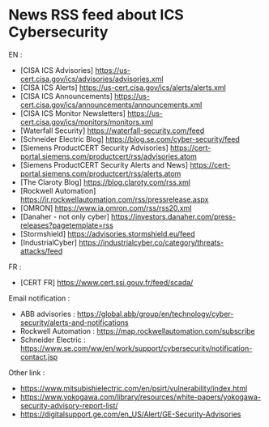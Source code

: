 # News RSS feed about ICS Cybersecurity

EN :
- [CISA ICS Advisories] https://us-cert.cisa.gov/ics/advisories/advisories.xml
- [CISA ICS Alerts] https://us-cert.cisa.gov/ics/alerts/alerts.xml
- [CISA ICS Announcements] https://us-cert.cisa.gov/ics/announcements/announcements.xml
- [CISA ICS Monitor Newsletters] https://us-cert.cisa.gov/ics/monitors/monitors.xml
- [Waterfall Security] https://waterfall-security.com/feed
- [Schneider Electric Blog] https://blog.se.com/cyber-security/feed
- [Siemens ProductCERT Security Advisories] https://cert-portal.siemens.com/productcert/rss/advisories.atom
- [Siemens ProductCERT Security Alerts and News] https://cert-portal.siemens.com/productcert/rss/alerts.atom
- [The Claroty Blog] https://blog.claroty.com/rss.xml
- [Rockwell Automation] https://ir.rockwellautomation.com/rss/pressrelease.aspx
- [OMRON] https://www.ia.omron.com/rss/rss20.xml
- [Danaher - not only cyber] https://investors.danaher.com/press-releases?pagetemplate=rss
- [Stormshield] https://advisories.stormshield.eu/feed
- [IndustrialCyber] https://industrialcyber.co/category/threats-attacks/feed

FR :
- [CERT FR] https://www.cert.ssi.gouv.fr/feed/scada/

Email notification :
- ABB advisories : https://global.abb/group/en/technology/cyber-security/alerts-and-notifications
- Rockwell Automation : https://map.rockwellautomation.com/subscribe
- Schneider Electric : https://www.se.com/ww/en/work/support/cybersecurity/notification-contact.jsp

Other link : 
- https://www.mitsubishielectric.com/en/psirt/vulnerability/index.html
- https://www.yokogawa.com/library/resources/white-papers/yokogawa-security-advisory-report-list/
- https://digitalsupport.ge.com/en_US/Alert/GE-Security-Advisories 
